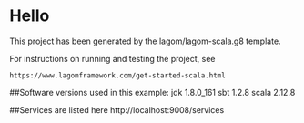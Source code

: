 # Hello

This project has been generated by the lagom/lagom-scala.g8 template. 

For instructions on running and testing the project, see 
    
    https://www.lagomframework.com/get-started-scala.html

##Software versions used in this example:
    jdk   1.8.0_161
    sbt   1.2.8
    scala 2.12.8
    
##Services are listed here
    http://localhost:9008/services    
